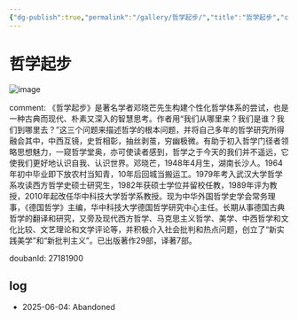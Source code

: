 ```yaml
---
{"dg-publish":true,"permalink":"/gallery/哲学起步/","title":"哲学起步","created":"2025-06-25T14:18:45.046+08:00"}
---
```



# 哲学起步

![image](https://hiraeth-picbed.oss-cn-beijing.aliyuncs.com/s29628257.webp)

comment: 《哲学起步》是著名学者邓晓芒先生构建个性化哲学体系的尝试，也是一种古典而现代、朴素又深入的智慧思考。作者用“我们从哪里来？我们是谁？我们到哪里去？”这三个问题来描述哲学的根本问题，并将自己多年的哲学研究所得融会其中，中西互镜，史哲相彰，抽丝剥茧，穷幽极微。有助于初入哲学门径者领略思想魅力，一窥哲学堂奥，亦可使读者感到，哲学之于今天的我们并不遥远，它使我们更好地认识自我、认识世界。邓晓芒，1948年4月生，湖南长沙人。1964年初中毕业即下放农村当知青，10年后回城当搬运工。1979年考入武汉大学哲学系攻读西方哲学史硕士研究生，1982年获硕士学位并留校任教，1989年评为教授，2010年起改任华中科技大学哲学系教授。现为中华外国哲学史学会常务理事，《德国哲学》主编，华中科技大学德国哲学研究中心主任。长期从事德国古典哲学的翻译和研究，又旁及现代西方哲学、马克思主义哲学、美学、中西哲学和文化比较、文艺理论和文学评论等，并积极介入社会批判和热点问题，创立了“新实践美学”和“新批判主义”。已出版著作29部，译著7部。



doubanId: 27181900

## log

- 2025-06-04: Abandoned

